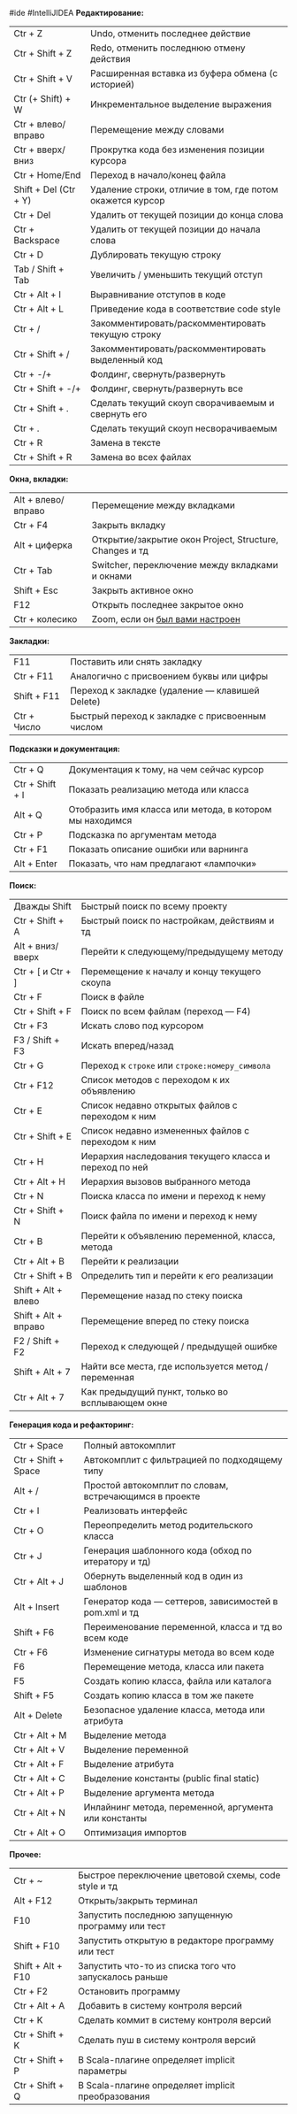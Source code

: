 #ide #IntelliJIDEA
**Редактирование:**

|   |   |
|---|---|
|Ctr + Z|Undo, отменить последнее действие|
|Ctr + Shift + Z|Redo, отменить последнюю отмену действия|
|Ctr + Shift + V|Расширенная вставка из буфера обмена (с историей)|
|Ctr (+ Shift) + W|Инкрементальное выделение выражения|
|Ctr + влево/вправо|Перемещение между словами|
|Ctr + вверх/вниз|Прокрутка кода без изменения позиции курсора|
|Ctr + Home/End|Переход в начало/конец файла|
|Shift + Del (Ctr + Y)|Удаление строки, отличие в том, где потом окажется курсор|
|Ctr + Del|Удалить от текущей позиции до конца слова|
|Ctr + Backspace|Удалить от текущей позиции до начала слова|
|Ctr + D|Дублировать текущую строку|
|Tab / Shift + Tab|Увеличить / уменьшить текущий отступ|
|Ctr + Alt + I|Выравнивание отступов в коде|
|Ctr + Alt + L|Приведение кода в соответствие code style|
|Ctr + /|Закомментировать/раскомментировать текущую строку|
|Ctr + Shift + /|Закомментировать/раскомментировать выделенный код|
|Ctr + -/+|Фолдинг, свернуть/развернуть|
|Ctr + Shift + -/+|Фолдинг, свернуть/развернуть все|
|Ctr + Shift + .|Сделать текущий скоуп сворачиваемым и свернуть его|
|Ctr + .|Сделать текущий скоуп несворачиваемым|
|Ctr + R|Замена в тексте|
|Ctr + Shift + R|Замена во всех файлах|

**Окна, вкладки:**

|   |   |
|---|---|
|Alt + влево/вправо|Перемещение между вкладками|
|Ctr + F4|Закрыть вкладку|
|Alt + циферка|Открытие/закрытие окон Project, Structure, Changes и тд|
|Ctr + Tab|Switcher, переключение между вкладками и окнами|
|Shift + Esc|Закрыть активное окно|
|F12|Открыть последнее закрытое окно|
|Ctr + колесико|Zoom, если он [был вами настроен](https://eax.me/java-jdbc/)|

**Закладки:**

|   |   |
|---|---|
|F11|Поставить или снять закладку|
|Ctr + F11|Аналогично с присвоением буквы или цифры|
|Shift + F11|Переход к закладке (удаление — клавишей Delete)|
|Ctr + Число|Быстрый переход к закладке с присвоенным числом|

**Подсказки и документация:**

|   |   |
|---|---|
|Ctr + Q|Документация к тому, на чем сейчас курсор|
|Ctr + Shift + I|Показать реализацию метода или класса|
|Alt + Q|Отобразить имя класса или метода, в котором мы находимся|
|Ctr + P|Подсказка по аргументам метода|
|Ctr + F1|Показать описание ошибки или варнинга|
|Alt + Enter|Показать, что нам предлагают «лампочки»|

**Поиск:**

|   |   |
|---|---|
|Дважды Shift|Быстрый поиск по всему проекту|
|Ctr + Shift + A|Быстрый поиск по настройкам, действиям и тд|
|Alt + вниз/вверх|Перейти к следующему/предыдущему методу|
|Ctr + [ и Ctr + ]|Перемещение к началу и концу текущего скоупа|
|Ctr + F|Поиск в файле|
|Ctr + Shift + F|Поиск по всем файлам (переход — F4)|
|Ctr + F3|Искать слово под курсором|
|F3 / Shift + F3|Искать вперед/назад|
|Ctr + G|Переход к `строке` или `строке:номеру_символа`|
|Ctr + F12|Список методов с переходом к их объявлению|
|Ctr + E|Список недавно открытых файлов с переходом к ним|
|Ctr + Shift + E|Список недавно измененных файлов с переходом к ним|
|Ctr + H|Иерархия наследования текущего класса и переход по ней|
|Ctr + Alt + H|Иерархия вызовов выбранного метода|
|Ctr + N|Поиска класса по имени и переход к нему|
|Ctr + Shift + N|Поиск файла по имени и переход к нему|
|Ctr + B|Перейти к объявлению переменной, класса, метода|
|Ctr + Alt + B|Перейти к реализации|
|Ctr + Shift + B|Определить тип и перейти к его реализации|
|Shift + Alt + влево|Перемещение назад по стеку поиска|
|Shift + Alt + вправо|Перемещение вперед по стеку поиска|
|F2 / Shift + F2|Переход к следующей / предыдущей ошибке|
|Shift + Alt + 7|Найти все места, где используется метод / переменная|
|Ctr + Alt + 7|Как предыдущий пункт, только во всплывающем окне|

**Генерация кода и рефакторинг:**

|   |   |
|---|---|
|Ctr + Space|Полный автокомплит|
|Ctr + Shift + Space|Автокомплит с фильтрацией по подходящему типу|
|Alt + /|Простой автокомплит по словам, встречающимся в проекте|
|Ctr + I|Реализовать интерфейс|
|Ctr + O|Переопределить метод родительского класса|
|Ctr + J|Генерация шаблонного кода (обход по итератору и тд)|
|Ctr + Alt + J|Обернуть выделенный код в один из шаблонов|
|Alt + Insert|Генератор кода — сеттеров, зависимостей в pom.xml и тд|
|Shift + F6|Переименование переменной, класса и тд во всем коде|
|Ctr + F6|Изменение сигнатуры метода во всем коде|
|F6|Перемещение метода, класса или пакета|
|F5|Создать копию класса, файла или каталога|
|Shift + F5|Создать копию класса в том же пакете|
|Alt + Delete|Безопасное удаление класса, метода или атрибута|
|Ctr + Alt + M|Выделение метода|
|Ctr + Alt + V|Выделение переменной|
|Ctr + Alt + F|Выделение атрибута|
|Ctr + Alt + C|Выделение константы (public final static)|
|Ctr + Alt + P|Выделение аргумента метода|
|Ctr + Alt + N|Инлайнинг метода, переменной, аргумента или константы|
|Ctr + Alt + O|Оптимизация импортов|

**Прочее:**

|   |   |
|---|---|
|Ctr + ~|Быстрое переключение цветовой схемы, code style и тд|
|Alt + F12|Открыть/закрыть терминал|
|F10|Запустить последнюю запущенную программу или тест|
|Shift + F10|Запустить открытую в редакторе программу или тест|
|Shift + Alt + F10|Запустить что-то из списка того что запускалось раньше|
|Ctr + F2|Остановить программу|
|Ctr + Alt + A|Добавить в систему контроля версий|
|Ctr + K|Сделать коммит в систему контроля версий|
|Ctr + Shift + K|Сделать пуш в систему контроля версий|
|Ctr + Shift + P|В Scala-плагине определяет implicit параметры|
|Ctr + Shift + Q|В Scala-плагине определяет implicit преобразования|
